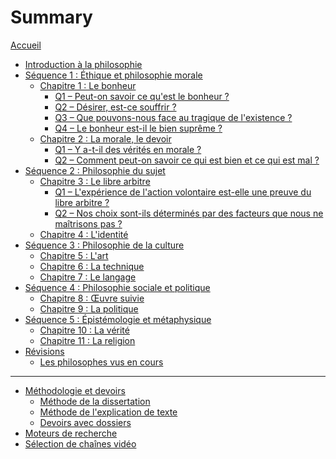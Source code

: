 # Summary

[Accueil](README.md)
- [Introduction à la philosophie](intro.md)
- [Séquence 1 : Éthique et philosophie morale](seq1.md)
	- [Chapitre 1 : Le bonheur](ch1.md)
		- [Q1 – Peut-on savoir ce qu'est le bonheur ?](ch1-q1.md)
		- [Q2 – Désirer, est-ce souffrir ?](ch1-q2.md)
		- [Q3 – Que pouvons-nous face au tragique de l'existence ?](ch1-q3.md)
		- [Q4 – Le bonheur est-il le bien suprême ?](ch1-q4.md)
	- [Chapitre 2 : La morale, le devoir](ch2.md)
		- [Q1 – Y a-t-il des vérités en morale ?](ch2-q1.md)
		- [Q2 – Comment peut-on savoir ce qui est bien et ce qui est mal ?](ch2-q2.md)
		<!-- - [Q1 – La morale se réduit-elle aux mœurs ?]()
		- [Q2 – Est-ce le cœur ou la raison qui indique le bien et le mal ?]()
		- [Q3 - Comment la réflexion peut-elle nous aider à saisir notre devoir moral ?]() -->
- [Séquence 2 : Philosophie du sujet](seq2.md)
	- [Chapitre 3 : Le libre arbitre](ch3.md)
		- [Q1 – L'expérience de l'action volontaire est-elle une preuve du libre arbitre ?](ch3-q1.md)
		- [Q2 – Nos choix sont-ils déterminés par des facteurs que nous ne maîtrisons pas ?](ch3-q2.md)
		<!-- 
		- [Q3 – Notre responsabilité morale est-elle une preuve de notre liberté ?]()
		- [Q4 – Sommes-nous déterminés par des facteurs dont nous n'avons pas conscience ?]() -->
	- [Chapitre 4 : L'identité](ch4.md)
		<!-- - [Q1 – Le corps et l'esprit sont-ils deux réalités distinctes ?]()
		- [Q2 – Y a-t-il une unité du Moi ?]()
		- [Q3 – Les autres m'empêchent-ils d'être moi-même ?]()
		- [Q4 – Mon identité se trouve-t-elle en moi ?]() -->
- [Séquence 3 : Philosophie de la culture]()
	- [Chapitre 5 : L'art]()
		<!-- - [Q1 – L'artiste n'obéit-il à aucune règle ?]()
		- [Q2 – Qu'est-ce que l'art nous apporte ?]()
		- [Q3 – Les goûts sont-ils relatifs ?]() -->
	- [Chapitre 6 : La technique]()
		<!-- - [Q1 – La technique est-elle le propre des humains ?]()
		- [Q2 – La technologie permet-elle de maîtriser la nature ?]()
		- [Q3 – Les machines nous libèrent-elles du travail ?]()
		- [Q4 – Vivons-nous sous l'emprise des technologies de l'information ?]()
		- [Q5 – La technologie peut-elle améliorer les capacités des êtres humains ?]()
		- [Q6 – Peut-on contrôler le développement technologique ?]() -->
	- [Chapitre 7 : Le langage]()
		<!-- - [Q1 – Les animaux ont-ils un langage ?]()
		- [Q2 – Qu'est-ce qui fait le sens d'un énoncé linguistique ?]()
		- [Q3 – Le langage permet-il de tout exprimer ?]()
		- [Q4 – La parole est-elle ce qui fait de moi un sujet ?]()
		- [Q5 – Sommes-nous prisonniers de la langue que nous parlons ?]() -->
- [Séquence 4 : Philosophie sociale et politique]()
	- [Chapitre 8 : Œuvre suivie]()
	- [Chapitre 9 : La politique]()
		<!-- - [Q1 – L’État est-il au service de l'intérêt général ?]()
		- [Q2 – La raison d'être de l'État est-elle de garantir la sécurité ?]()
		- [Q3 – La politique doit-elle être guidée par un idéal moral ?]()
		- [Q4 – L'économie doit-elle être organisée selon le principe de la libre concurrence ?]()
		- [Q5 – Faut-il prendre en compte les particularités des individus pour que la société soit plus inclusive ?]() -->
- [Séquence 5 : Épistémologie et métaphysique]()
	- [Chapitre 10 : La vérité]()
		<!-- - [Q1 – À quoi bon chercher la vérité ?]()
		- [Q2 – Peut-on dire « à chacun sa vérité ! » ?]()
		- [Q3 – Faut-il douter de tout ?]()
		- [Q4 – Y a-t-il un fondement de nos connaissances ?]()
		- [Q5 – L'expérience est-elle le fondement de la science ?]()
		- [Q6 – Y a-t-il une méthode scientifique ?]() -->
	- [Chapitre 11 : La religion]()
		<!-- - [Q1 – La foi religieuse est-elle une affaire personnelle ou un phénomène social ?]()
		- [Q2 – La foi religieuse est-elle un refuge ?]()
		- [Q3 – Peut-on prouver l'existence ou l'inexistence de Dieu ?]()
		- [Q4 – Y a-t-il un conflit entre la raison et la foi religieuse ?]() -->
- [Révisions](revisions.md)
	- [Les philosophes vus en cours](frise-chronologique.md)

---

- [Méthodologie et devoirs](methode.md)
	- [Méthode de la dissertation](methode-dissertation.md)
	- [Méthode de l'explication de texte]()
	- [Devoirs avec dossiers]()
- [Moteurs de recherche](moteurs-de-recherche.md)
- [Sélection de chaînes vidéo](selection-chaines-video.md)

